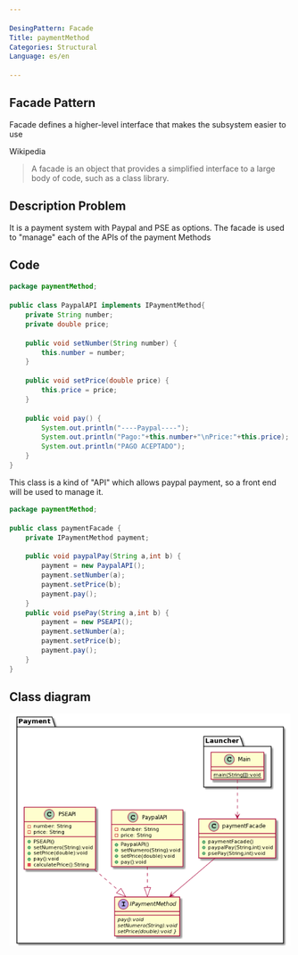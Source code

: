 ```yaml
---

DesingPattern: Facade
Title: paymentMethod
Categories: Structural
Language: es/en

---
```

## Facade Pattern

Facade defines a higher-level interface that makes the subsystem easier to use

Wikipedia

>A facade is an object that provides a simplified interface to a large body of code, such as a class library.

## Description Problem

It is a payment system with Paypal and PSE as options. The facade is used to "manage" each of the APIs of the payment Methods

## Code

```java
package paymentMethod;

public class PaypalAPI implements IPaymentMethod{
	private String number;
	private double price;
  
	public void setNumber(String number) {
		this.number = number;
	}
  
	public void setPrice(double price) {
		this.price = price;
	}
  
	public void pay() {
		System.out.println("----Paypal----");
		System.out.println("Pago:"+this.number+"\nPrice:"+this.price);
		System.out.println("PAGO ACEPTADO");
	}
}
```

This class is a kind of "API" which allows paypal payment, so a front end will be used to manage it.

```java
package paymentMethod;

public class paymentFacade {
	private IPaymentMethod payment;
	
	public void paypalPay(String a,int b) {
		payment = new PaypalAPI();
		payment.setNumber(a);
		payment.setPrice(b);
		payment.pay();
	}
	public void psePay(String a,int b) {
		payment = new PSEAPI();
		payment.setNumber(a);
		payment.setPrice(b);
		payment.pay();
	}
}
```

## Class diagram

![](./etc/facade.urm.png "Class Diagram")
